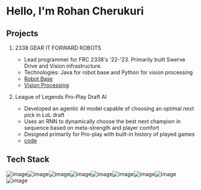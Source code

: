 # Hello, I'm Rohan Cherukuri

##  Projects

1. 2338 GEAR IT FORWARD ROBOTS
   - Lead programmer for FRC 2338's '22-'23. Primarily built Swerve Drive and Vision infrastructure.
   - Technologies: Java for robot base and Python for vision processing
   - [Robot Base](https://github.com/Team2338/FRC2023)
   - [Vision Processing](https://github.com/greenden007/VisionBaseFRC)

2. League of Legends Pro-Play Draft AI
   - Developed an agentic AI model capable of choosing an optimal next pick in LoL draft
   - Uses an RNN to dynamically choose the best next champion in sequence based on meta-strength and player comfort
   - Designed primarily for Pro-play with built-in history of played games
   - [code](https://github.com/greenden007/LeagueDraftAnalysis)

## Tech Stack
![image](https://img.shields.io/badge/C-00599C?style=for-the-badge&logo=c&logoColor=white)![image](https://img.shields.io/badge/Numpy-777BB4?style=for-the-badge&logo=numpy&logoColor=white)![image](https://img.shields.io/badge/Pandas-2C2D72?style=for-the-badge&logo=pandas&logoColor=white)![image](https://img.shields.io/badge/Python-FFD43B?style=for-the-badge&logo=python&logoColor=blue)![image](https://img.shields.io/badge/Rust-black?style=for-the-badge&logo=rust&logoColor=#E57324)![image](https://img.shields.io/badge/scikit_learn-F7931E?style=for-the-badge&logo=scikit-learn&logoColor=white)![image](https://img.shields.io/badge/TypeScript-007ACC?style=for-the-badge&logo=typescript&logoColor=white)![image](https://img.shields.io/badge/LaTeX-47A141?style=for-the-badge&logo=LaTeX&logoColor=white)![image](https://img.shields.io/badge/gradle-02303A?style=for-the-badge&logo=gradle&logoColor=white)
